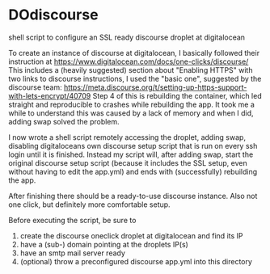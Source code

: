 # DOdiscourse
shell script to configure an SSL ready discourse droplet at digitalocean

To create an instance of discourse at digitalocean, I basically followed their instruction at https://www.digitalocean.com/docs/one-clicks/discourse/
This includes a (heavily suggested) section about "Enabling HTTPS" with two links to discourse instructions, I used the "basic one", suggested by the discourse team: https://meta.discourse.org/t/setting-up-https-support-with-lets-encrypt/40709
Step 4 of this is rebuilding the container, which led straight and reproducible to crashes while rebuilding the app. It took me a while to understand this was caused by a lack of memory and when I did, adding swap solved the problem.

I now wrote a shell script remotely accessing the droplet, adding swap, disabling digitaloceans own discourse setup script that is run on every ssh login until it is finished. Instead my script will, after adding swap, start the original discourse setup script (because it includes the SSL setup, even without having to edit the app.yml) and ends with (successfully) rebuilding the app.

After finishing there should be a ready-to-use discourse instance. Also not one click, but definitely more comfortable setup.

Before executing the script, be sure to
1. create the discourse oneclick droplet at digitalocean and find its IP
2. have a (sub-) domain pointing at the droplets IP(s)
3. have an smtp mail server ready
4. (optional) throw a preconfigured discourse app.yml into this directory